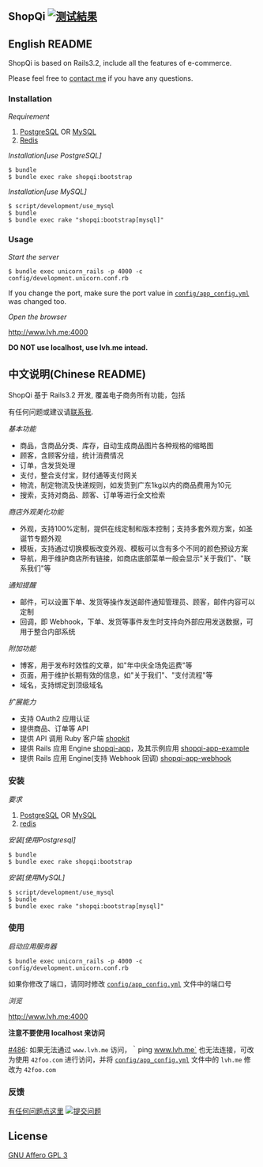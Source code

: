 
## ShopQi [![测试結果](https://secure.travis-ci.org/saberma/shopqi.png)](http://travis-ci.org/saberma/shopqi)

## English README

ShopQi is based on Rails3.2, include all the features of e-commerce.

Please feel free to [contact me](mailto:mahb45@gmail.com) if you have any questions.

### Installation

*Requirement*

1. [PostgreSQL](http://www.postgresql.org/download) OR [MySQL](http://www.mysql.com/downloads/mysql)
2. [Redis](http://redis.io/download)

*Installation[use PostgreSQL]*

    $ bundle
    $ bundle exec rake shopqi:bootstrap

*Installation[use MySQL]*

    $ script/development/use_mysql
    $ bundle
    $ bundle exec rake "shopqi:bootstrap[mysql]"

### Usage

*Start the server*

    $ bundle exec unicorn_rails -p 4000 -c config/development.unicorn.conf.rb

If you change the port, make sure the port value in [`config/app_config.yml`](https://github.com/saberma/shopqi/blob/master/config/app_config.yml#L16) was changed too.

*Open the browser*

http://www.lvh.me:4000

**DO NOT use localhost, use lvh.me intead.**


## 中文说明(Chinese README)

ShopQi 基于 Rails3.2 开发, 覆盖电子商务所有功能，包括

有任何问题或建议请[联系我](mailto:mahb45@gmail.com).

*基本功能*

* 商品，含商品分类、库存，自动生成商品图片各种规格的缩略图
* 顾客，含顾客分组，统计消费情况
* 订单，含发货处理
* 支付，整合支付宝，财付通等支付网关
* 物流，制定物流及快递规则，如发货到广东1kg以内的商品费用为10元
* 搜索，支持对商品、顾客、订单等进行全文检索

*商店外观美化功能*

* 外观，支持100%定制，提供在线定制和版本控制；支持多套外观方案，如圣诞节专题外观
* 模板，支持通过切换模板改变外观、模板可以含有多个不同的颜色预设方案
* 导航，用于维护商店所有链接，如商店底部菜单一般会显示"关于我们"、"联系我们"等

*通知提醒*

* 邮件，可以设置下单、发货等操作发送邮件通知管理员、顾客，邮件内容可以定制
* 回调，即 Webhook，下单、发货等事件发生时支持向外部应用发送数据，可用于整合内部系统

*附加功能*

* 博客，用于发布时效性的文章，如"年中庆全场免运费"等
* 页面，用于维护长期有效的信息，如"关于我们"、"支付流程"等
* 域名，支持绑定到顶级域名

*扩展能力*

* 支持 OAuth2 应用认证
* 提供商品、订单等 API
* 提供 API 调用 Ruby 客户端 [shopkit](http://github.com/saberma/shopkit)
* 提供 Rails 应用 Engine [shopqi-app](http://github.com/saberma/shopqi-app)，及其示例应用 [shopqi-app-example](http://github.com/saberma/shopqi-app-example)
* 提供 Rails 应用 Engine(支持 Webhook 回调) [shopqi-app-webhook](http://github.com/saberma/shopqi-app-webhook)

### 安装

*要求*

1. [PostgreSQL](http://www.postgresql.org/download) OR [MySQL](http://www.mysql.com/downloads/mysql)
2. [redis](http://redis.io/download)

*安装[使用Postgresql]*

    $ bundle
    $ bundle exec rake shopqi:bootstrap

*安装[使用MySQL]*

    $ script/development/use_mysql
    $ bundle
    $ bundle exec rake "shopqi:bootstrap[mysql]"

### 使用

*启动应用服务器*

    $ bundle exec unicorn_rails -p 4000 -c config/development.unicorn.conf.rb

如果你修改了端口，请同时修改 [`config/app_config.yml`](https://github.com/saberma/shopqi/blob/master/config/app_config.yml#L16) 文件中的端口号

*浏览*

http://www.lvh.me:4000

**注意不要使用 localhost 来访问**

[#486](https://github.com/saberma/shopqi/issues/486): 如果无法通过 `www.lvh.me` 访问，｀ping www.lvh.me` 也无法连接，可改为使用 `42foo.com` 进行访问，并将 [`config/app_config.yml`](https://github.com/saberma/shopqi/blob/master/config/app_config.yml#L15) 文件中的 `lvh.me` 修改为 `42foo.com`

### 反馈

[有任何问题点这里](https://github.com/saberma/shopqi/issues)
[![提交问题](http://i.imgur.com/K8vsw.gif)](https://github.com/saberma/shopqi/issues)


## License

[GNU  Affero GPL 3](http://www.gnu.org/licenses/agpl-3.0.html)
